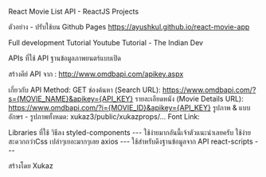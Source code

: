 React Movie List API - ReactJS Projects


ตัวอย่าง - ปรับใช้บน Github Pages
https://ayushkul.github.io/react-movie-app

Full development Tutorial
Youtube Tutorial - The Indian Dev

APIs ที่ใช้
API ฐานข้อมูลภาพยนตร์แบบเปิด

สร้างคีย์ API จาก : http://www.omdbapi.com/apikey.aspx

เกี่ยวกับ API
Method: GET
ช่องค้นหา (Search URL): https://www.omdbapi.com/?s={MOVIE_NAME}&apikey={API_KEY}
รายละเอียดหนัง (Movie Details URL): https://www.omdbapi.com/?i={MOVIE_ID}&apikey={API_KEY}
รูปภาพ & แบบอักษร -
รูปภาพทั้งหมด: xukaz3/public/xukazprops/...
Font Link: <link href="https://fonts.googleapis.com/css2?family=Josefin+Sans&display=swap" rel="stylesheet">

Libraries ที่ใช้ วิธีลง 
styled-components --- ใช้ง่ายมากอันนี้เจ้าตัวแนะนำเลยครับ ใช้ง่ายสะดวกกว่าCss เปล่าๆเยอะมากๆเลย
axios             --- ใช้สำหรับดึงฐานข้อมูลจาก API 
react-scripts     ---

สร้างโดย Xukaz
